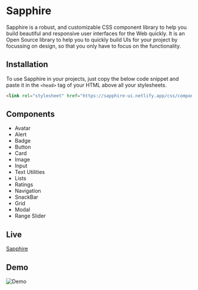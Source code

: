 # Sapphire

Sapphire is a robust, and customizable CSS component library to help you build beautiful and responsive user interfaces for the Web quickly. It is an Open Source library to help you to quickly build UIs for your project by focussing on design, so that you only have to focus on the functionality.

## Installation

To use Sapphire in your projects, just copy the below code snippet and paste it in the `<head>` tag of your HTML above all your stylesheets.

```html
<link rel="stylesheet" href="https://sapphire-ui.netlify.app/css/components.css">
```

## Components

- Avatar
- Alert
- Badge
- Button
- Card
- Image
- Input
- Text Utilities
- Lists
- Ratings
- Navigation
- SnackBar
- Grid
- Modal
- Range Slider

## Live
[Sapphire](https://sapphire-ui.netlify.app/)

## Demo
![Demo](https://github.com/Devansu-Yadav/Sapphire/blob/embedBranch/assets/Sapphire-Final-Demo.gif)
